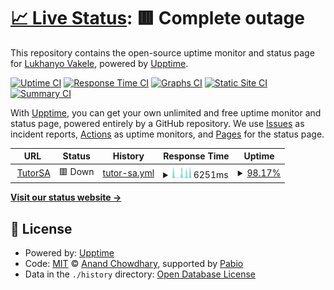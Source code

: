 # [📈 Live Status](https://LukhanyoV.github.io/uptime): <!--live status--> **🟥 Complete outage**

This repository contains the open-source uptime monitor and status page for [Lukhanyo Vakele](https://LukhanyoV.github.io/uptime), powered by [Upptime](https://github.com/upptime/upptime).

[![Uptime CI](https://github.com/LukhanyoV/uptime/workflows/Uptime%20CI/badge.svg)](https://github.com/LukhanyoV/uptime/actions?query=workflow%3A%22Uptime+CI%22)
[![Response Time CI](https://github.com/LukhanyoV/uptime/workflows/Response%20Time%20CI/badge.svg)](https://github.com/LukhanyoV/uptime/actions?query=workflow%3A%22Response+Time+CI%22)
[![Graphs CI](https://github.com/LukhanyoV/uptime/workflows/Graphs%20CI/badge.svg)](https://github.com/LukhanyoV/uptime/actions?query=workflow%3A%22Graphs+CI%22)
[![Static Site CI](https://github.com/LukhanyoV/uptime/workflows/Static%20Site%20CI/badge.svg)](https://github.com/LukhanyoV/uptime/actions?query=workflow%3A%22Static+Site+CI%22)
[![Summary CI](https://github.com/LukhanyoV/uptime/workflows/Summary%20CI/badge.svg)](https://github.com/LukhanyoV/uptime/actions?query=workflow%3A%22Summary+CI%22)

With [Upptime](https://upptime.js.org), you can get your own unlimited and free uptime monitor and status page, powered entirely by a GitHub repository. We use [Issues](https://github.com/LukhanyoV/uptime/issues) as incident reports, [Actions](https://github.com/LukhanyoV/uptime/actions) as uptime monitors, and [Pages](https://LukhanyoV.github.io/uptime) for the status page.

<!--start: status pages-->
<!-- This summary is generated by Upptime (https://github.com/upptime/upptime) -->
<!-- Do not edit this manually, your changes will be overwritten -->
<!-- prettier-ignore -->
| URL | Status | History | Response Time | Uptime |
| --- | ------ | ------- | ------------- | ------ |
| <img alt="" src="https://icons.duckduckgo.com/ip3/tutorsa.onrender.com.ico" height="13"> [TutorSA](https://tutorsa.onrender.com/) | 🟥 Down | [tutor-sa.yml](https://github.com/LukhanyoV/uptime/commits/HEAD/history/tutor-sa.yml) | <details><summary><img alt="Response time graph" src="./graphs/tutor-sa/response-time-week.png" height="20"> 6251ms</summary><br><a href="https://LukhanyoV.github.io/uptime/history/tutor-sa"><img alt="Response time 3492" src="https://img.shields.io/endpoint?url=https%3A%2F%2Fraw.githubusercontent.com%2FLukhanyoV%2Fuptime%2FHEAD%2Fapi%2Ftutor-sa%2Fresponse-time.json"></a><br><a href="https://LukhanyoV.github.io/uptime/history/tutor-sa"><img alt="24-hour response time 8681" src="https://img.shields.io/endpoint?url=https%3A%2F%2Fraw.githubusercontent.com%2FLukhanyoV%2Fuptime%2FHEAD%2Fapi%2Ftutor-sa%2Fresponse-time-day.json"></a><br><a href="https://LukhanyoV.github.io/uptime/history/tutor-sa"><img alt="7-day response time 6251" src="https://img.shields.io/endpoint?url=https%3A%2F%2Fraw.githubusercontent.com%2FLukhanyoV%2Fuptime%2FHEAD%2Fapi%2Ftutor-sa%2Fresponse-time-week.json"></a><br><a href="https://LukhanyoV.github.io/uptime/history/tutor-sa"><img alt="30-day response time 5975" src="https://img.shields.io/endpoint?url=https%3A%2F%2Fraw.githubusercontent.com%2FLukhanyoV%2Fuptime%2FHEAD%2Fapi%2Ftutor-sa%2Fresponse-time-month.json"></a><br><a href="https://LukhanyoV.github.io/uptime/history/tutor-sa"><img alt="1-year response time 3492" src="https://img.shields.io/endpoint?url=https%3A%2F%2Fraw.githubusercontent.com%2FLukhanyoV%2Fuptime%2FHEAD%2Fapi%2Ftutor-sa%2Fresponse-time-year.json"></a></details> | <details><summary><a href="https://LukhanyoV.github.io/uptime/history/tutor-sa">98.17%</a></summary><a href="https://LukhanyoV.github.io/uptime/history/tutor-sa"><img alt="All-time uptime 79.30%" src="https://img.shields.io/endpoint?url=https%3A%2F%2Fraw.githubusercontent.com%2FLukhanyoV%2Fuptime%2FHEAD%2Fapi%2Ftutor-sa%2Fuptime.json"></a><br><a href="https://LukhanyoV.github.io/uptime/history/tutor-sa"><img alt="24-hour uptime 95.29%" src="https://img.shields.io/endpoint?url=https%3A%2F%2Fraw.githubusercontent.com%2FLukhanyoV%2Fuptime%2FHEAD%2Fapi%2Ftutor-sa%2Fuptime-day.json"></a><br><a href="https://LukhanyoV.github.io/uptime/history/tutor-sa"><img alt="7-day uptime 98.17%" src="https://img.shields.io/endpoint?url=https%3A%2F%2Fraw.githubusercontent.com%2FLukhanyoV%2Fuptime%2FHEAD%2Fapi%2Ftutor-sa%2Fuptime-week.json"></a><br><a href="https://LukhanyoV.github.io/uptime/history/tutor-sa"><img alt="30-day uptime 63.56%" src="https://img.shields.io/endpoint?url=https%3A%2F%2Fraw.githubusercontent.com%2FLukhanyoV%2Fuptime%2FHEAD%2Fapi%2Ftutor-sa%2Fuptime-month.json"></a><br><a href="https://LukhanyoV.github.io/uptime/history/tutor-sa"><img alt="1-year uptime 79.30%" src="https://img.shields.io/endpoint?url=https%3A%2F%2Fraw.githubusercontent.com%2FLukhanyoV%2Fuptime%2FHEAD%2Fapi%2Ftutor-sa%2Fuptime-year.json"></a></details>

<!--end: status pages-->

[**Visit our status website →**](https://LukhanyoV.github.io/uptime)

## 📄 License

- Powered by: [Upptime](https://github.com/upptime/upptime)
- Code: [MIT](./LICENSE) © [Anand Chowdhary](https://anandchowdhary.com), supported by [Pabio](https://pabio.com)
- Data in the `./history` directory: [Open Database License](https://opendatacommons.org/licenses/odbl/1-0/)
